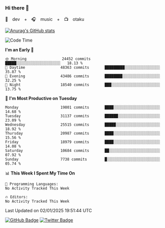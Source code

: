 ### Hi there 👋

🚀　dev　+　🎧　music　+　📺　otaku


[![Anurag's GitHub stats](https://github-readme-stats.vercel.app/api?username=koheitasaka&count_private=true&show_icons=true&theme=monokai)](https://github.com/koheitasaka/github-readme-stats)

<!--START_SECTION:waka-->
![Code Time](http://img.shields.io/badge/Code%20Time-1%2C161%20hrs%2023%20mins-blue)

**I'm an Early 🐤** 

```text
🌞 Morning                24452 commits       █████░░░░░░░░░░░░░░░░░░░░   18.13 % 
🌆 Daytime                48363 commits       █████████░░░░░░░░░░░░░░░░   35.87 % 
🌃 Evening                43486 commits       ████████░░░░░░░░░░░░░░░░░   32.25 % 
🌙 Night                  18540 commits       ███░░░░░░░░░░░░░░░░░░░░░░   13.75 % 
```
📅 **I'm Most Productive on Tuesday** 

```text
Monday                   19801 commits       ████░░░░░░░░░░░░░░░░░░░░░   14.68 % 
Tuesday                  31137 commits       ██████░░░░░░░░░░░░░░░░░░░   23.09 % 
Wednesday                25515 commits       █████░░░░░░░░░░░░░░░░░░░░   18.92 % 
Thursday                 20987 commits       ████░░░░░░░░░░░░░░░░░░░░░   15.56 % 
Friday                   18979 commits       ████░░░░░░░░░░░░░░░░░░░░░   14.08 % 
Saturday                 10684 commits       ██░░░░░░░░░░░░░░░░░░░░░░░   07.92 % 
Sunday                   7738 commits        █░░░░░░░░░░░░░░░░░░░░░░░░   05.74 % 
```


📊 **This Week I Spent My Time On** 

```text
💬 Programming Languages: 
No Activity Tracked This Week

🔥 Editors: 
No Activity Tracked This Week
```


 Last Updated on 02/01/2025 19:51:44 UTC
<!--END_SECTION:waka-->

[![GitHub Badge](https://img.shields.io/badge/GitHub-100000?style=for-the-badge&logo=github&logoColor=white)](https://github.com/koheitasaka)
[![Twitter Badge](https://img.shields.io/badge/Twitter-1DA1F2?style=for-the-badge&logo=twitter&logoColor=white)](https://twitter.com/sleep_asleep_)

